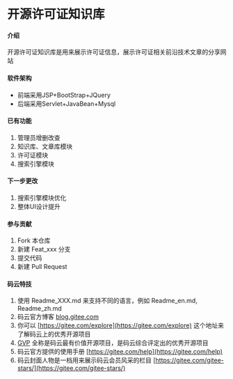 # 开源许可证知识库

#### 介绍
开源许可证知识库是用来展示许可证信息，展示许可证相关前沿技术文章的分享网站

#### 软件架构
- 前端采用JSP+BootStrap+JQuery
- 后端采用Servlet+JavaBean+Mysql


#### 已有功能

1.  管理员增删改查
2.  知识库、文章库模块
3.  许可证模块
4.  搜索引擎模块

#### 下一步更改

1.  搜索引擎模块优化
2.  整体UI设计提升


#### 参与贡献

1.  Fork 本仓库
2.  新建 Feat_xxx 分支
3.  提交代码
4.  新建 Pull Request


#### 码云特技

1.  使用 Readme\_XXX.md 来支持不同的语言，例如 Readme\_en.md, Readme\_zh.md
2.  码云官方博客 [blog.gitee.com](https://blog.gitee.com)
3.  你可以 [https://gitee.com/explore](https://gitee.com/explore) 这个地址来了解码云上的优秀开源项目
4.  [GVP](https://gitee.com/gvp) 全称是码云最有价值开源项目，是码云综合评定出的优秀开源项目
5.  码云官方提供的使用手册 [https://gitee.com/help](https://gitee.com/help)
6.  码云封面人物是一档用来展示码云会员风采的栏目 [https://gitee.com/gitee-stars/](https://gitee.com/gitee-stars/)
